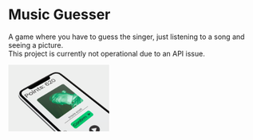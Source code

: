 # Music Guesser

A game where you have to guess the singer, just listening to a song and seeing a picture. 
<br> 
This project is currently not operational due to an API issue. 

<img width = "40%" align="left" alt="PIC" height="40%" src="https://github.com/Marcos-Bernasconi/music-guesser/blob/master/images/tiltedPhone-Music-Guesser.png" />
